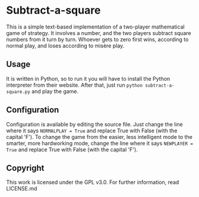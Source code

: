 # Subtract-a-square
This is a simple text-based implementation of a two-player mathematical game of strategy.
It involves a number, and the two players subtract square numbers from it turn by turn.
Whoever gets to zero first wins, according to normal play, and loses according to misère play.

## Usage
It is written in Python, so to run it you will have to install the Python interpreter 
from their website. After that, just run `python subtract-a-square.py` and play the game.

## Configuration
Configuration is available by editing the source file. Just change the line where it says 
`NORMALPLAY = True` and replace True with False (with the capital 'F'). To change the game 
from the easier, less intelligent mode to the smarter, more hardworking mode, change the 
line where it says `NEWPLAYER = True` and replace True with False (with the capital 'F').

## Copyright
This work is licensed under the GPL v3.0. For further information, read LICENSE.md
